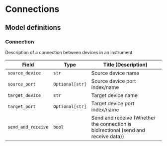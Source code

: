 # Connections

## Model definitions

### Connection

Description of a connection between devices in an instrument

| Field | Type | Title (Description) |
|-------|------|-------------|
| `source_device` | `str` | Source device name  |
| `source_port` | `Optional[str]` | Source device port index/name  |
| `target_device` | `str` | Target device name  |
| `target_port` | `Optional[str]` | Target device port index/name  |
| `send_and_receive` | `bool` | Send and receive (Whether the connection is bidirectional (send and receive data)) |


